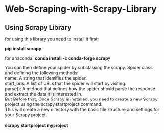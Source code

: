 # Web-Scraping-with-Scrapy-Library

## Using Scrapy Library

for using this library you need to install it first:

  **pip install scrapy**

for anaconda:
  **conda install -c conda-forge scrapy**

You can then define your spider by subclassing the scrapy. Spider class and defining the following methods:\
name: A string that identifies the spider.\
start_urls: A list of URLs that the spider will start by visiting.\
parse(): A method that defines how the spider should parse the response and extract the data it is interested in.\
But Before that, Once Scrapy is installed, you need to create a new Scrapy project using the scrapy startproject command.\
This will create a new directory with the basic file structure and settings for your Scrapy project.\
\
**scrapy startproject myproject**
